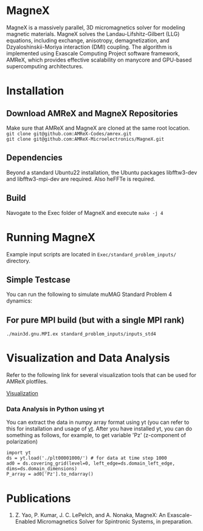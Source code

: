 # MagneX
MagneX is a massively parallel, 3D micromagnetics solver for modeling magnetic materials.
MagneX solves the Landau-Lifshitz-Gilbert (LLG) equations, including exchange, anisotropy, demagnetization, and Dzyaloshinskii-Moriya interaction (DMI) coupling.
The algorithm is implemented using Exascale Computing Project software framework, AMReX, which provides effective scalability on manycore and GPU-based supercomputing architectures.

# Installation
## Download AMReX and MagneX Repositories
Make sure that AMReX and MagneX are cloned at the same root location. \
``` git clone git@github.com:AMReX-Codes/amrex.git ``` \
``` git clone git@github.com:AMReX-Microelectronics/MagneX.git ```
## Dependencies
Beyond a standard Ubuntu22 installation, the Ubuntu packages libfftw3-dev and libfftw3-mpi-dev are required.
Also heFFTe is required.
## Build
 Navogate to the Exec folder of MagneX and execute
```make -j 4```

# Running MagneX
Example input scripts are located in `Exec/standard_problem_inputs/` directory. 
## Simple Testcase
You can run the following to simulate muMAG Standard Problem 4 dynamics:
## For pure MPI build (but with a single MPI rank)
```./main3d.gnu.MPI.ex standard_problem_inputs/inputs_std4```
# Visualization and Data Analysis
Refer to the following link for several visualization tools that can be used for AMReX plotfiles. 

[Visualization](https://amrex-codes.github.io/amrex/docs_html/Visualization_Chapter.html)

### Data Analysis in Python using yt 
You can extract the data in numpy array format using yt (you can refer to this for installation and usage of [yt](https://yt-project.org/). After you have installed yt, you can do something as follows, for example, to get variable 'Pz' (z-component of polarization)
```
import yt
ds = yt.load('./plt00001000/') # for data at time step 1000
ad0 = ds.covering_grid(level=0, left_edge=ds.domain_left_edge, dims=ds.domain_dimensions)
P_array = ad0['Pz'].to_ndarray()
```
# Publications
1. Z. Yao, P. Kumar, J. C. LePelch, and A. Nonaka, MagneX: An Exascale-Enabled Micromagnetics Solver for Spintronic Systems, in preparation.

